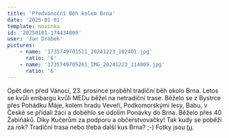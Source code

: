 ```yaml
---
title: 'Předvánoční Běh kolem Brna'
date: '2025-01-01'
template: novinka
id: '20250101-174434000'
user: 'Jan Drábek'
pictures:
    - name: '1735749701511_20241223_102401.jpg'
      ratio: '6'
    - name: '1735749705261_IMG_20241223_114009.jpg'
      ratio: '6'
---
```

Opět den před Vánoci, 23. prosince proběhl tradiční běh okolo Brna. Letos se kvůli embargu kvůli MEDu běžel na netradiční trase. Běželo se z Bystrce přes Pohádku Máje, kolem hradu Veveří, Podkomorskými lesy, Babu, v České se přidali žáci a doběhlo se údolím Ponávky do Brna.
Běželo přes 40 Žabiňáků.
Díky Kučerům za podporu a občerstvovačky! Tak kudy se poběží za rok? Tradiční trasa nebo třeba další kus Brna? ;-)
Fotky jsou [tu](https://eu.zonerama.com/SKBrnoZabovresky/Album/12641845). 
